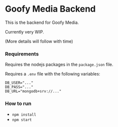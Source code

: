 # Goofy Media Backend
This is the backend for Goofy Media.

Currently very WIP.

(More details will follow with time)



### Requirements 

Requires the nodejs packages in the `package.json` file.

Requires a `.env` file with the following variables:
```
DB_USER="..."
DB_PASS="..."
DB_URL="mongodb+srv://..."
```


### How to run
* `npm install`
* `npm start`